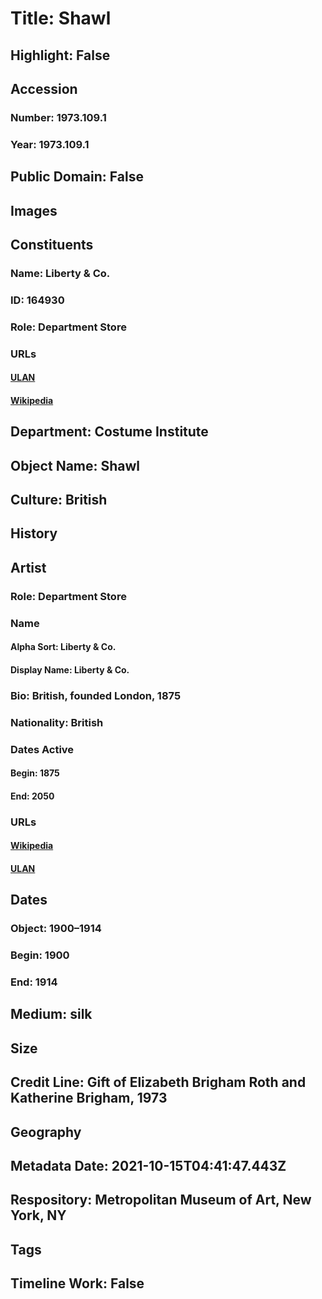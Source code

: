 # Title: Shawl
## Highlight: False
## Accession
### Number: 1973.109.1
### Year: 1973.109.1
## Public Domain: False
## Images
## Constituents
### Name: Liberty &amp; Co.
### ID: 164930
### Role: Department Store
### URLs
#### [ULAN](http://vocab.getty.edu/page/ulan/500330302)
#### [Wikipedia](https://www.wikidata.org/wiki/Q3237793)
## Department: Costume Institute
## Object Name: Shawl
## Culture: British
## History
## Artist
### Role: Department Store
### Name
#### Alpha Sort: Liberty & Co.
#### Display Name: Liberty & Co.
### Bio: British, founded London, 1875
### Nationality: British
### Dates Active
#### Begin: 1875
#### End: 2050
### URLs
#### [Wikipedia](https://www.wikidata.org/wiki/Q3237793)
#### [ULAN](http://vocab.getty.edu/page/ulan/500330302)
## Dates
### Object: 1900–1914
### Begin: 1900
### End: 1914
## Medium: silk
## Size
## Credit Line: Gift of Elizabeth Brigham Roth and Katherine Brigham, 1973
## Geography
## Metadata Date: 2021-10-15T04:41:47.443Z
## Respository: Metropolitan Museum of Art, New York, NY
## Tags
## Timeline Work: False